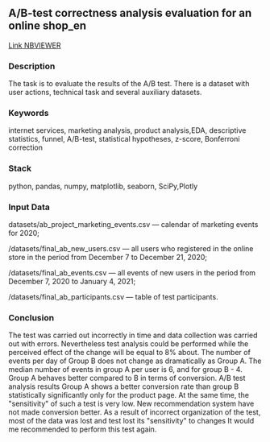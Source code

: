 ## A/B-test correctness analysis evaluation for an online shop_en
[Link NBVIEWER](https://nbviewer.org/github/evkis/data_analysis_science_pet/blob/main/09_A_B_test_correctness_evaluation_for_online_shop_en/09_ab_test_correctness_analysis.ipynb)

### Description

The task is to evaluate the results of the A/B test. There is a dataset with user actions, technical task and several auxiliary datasets.

### Keywords

internet services, marketing analysis, product analysis,EDA, descriptive statistics, 
funnel, A/B-test, statistical hypotheses, z-score, Bonferroni correction

### Stack

python, pandas, numpy, matplotlib, seaborn, SciPy,Plotly

### Input Data 

datasets/ab_project_marketing_events.csv — calendar of marketing events for 2020;

/datasets/final_ab_new_users.csv — all users who registered in the online store in the period from December 7 to December 21, 2020;

/datasets/final_ab_events.csv — all events of new users in the period from December 7, 2020 to January 4, 2021;

/datasets/final_ab_participants.csv — table of test participants.

### Conclusion

The test was carried out incorrectly in time and data collection was carried out with errors. 
Nevertheless test analysis could be performed while the perceived effect of the change will be equal to 8% about.
The number of events per day of Group B does not change as dramatically as Group A.
The median number of events in group A per user is 6, and for group B - 4.
Group A behaves better compared to B in terms of conversion.
A/B test analysis results
Group A shows a better conversion rate than group B statistically significantly only for the product page. At the same time, the "sensitivity" of such a test is very low. New recommendation system have not made conversion better.
As a result of incorrect organization of the test, most of the data was lost and test lost its "sensitivity" to changes 
It would me recommended to perform this test again.
